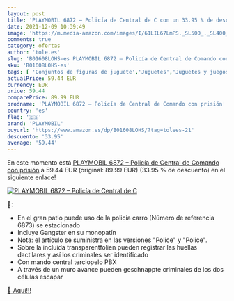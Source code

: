 ```yaml
---
layout: post
title: 'PLAYMOBIL 6872 – Policía de Central de C con un 33.95 % de descuento'
date: 2021-12-09 10:39:49
image: 'https://m.media-amazon.com/images/I/61LIL67LmPS._SL500_._SL400_.jpg'
comments: true
category: ofertas
author: 'tole.es'
slug: 'B01608LOHS-es PLAYMOBIL 6872 – Policía de Central de Comando con prisión'
sku: 'B01608LOHS-es'
tags: [ 'Conjuntos de figuras de juguete','Juguetes','Juguetes y juegos','Muñecos y figuras','playmobil', ]
actualPrice: 59.44 EUR
currency: EUR
price: 59.44
comparePrice: 89.99 EUR
prodname: 'PLAYMOBIL 6872 – Policía de Central de Comando con prisión'
country: 'es'
flag: '🇪🇸'
brand: 'PLAYMOBIL'
buyurl: 'https://www.amazon.es/dp/B01608LOHS/?tag=tolees-21'
descuento: '33.95'
average: '59.44'
---
```


En este momento está [PLAYMOBIL 6872 – Policía de Central de Comando con prisión](https://www.amazon.es/dp/B01608LOHS/?tag=tolees-21) a 59.44 EUR (original: 89.99 EUR) (33.95 %  de descuento) en el siguiente enlace!

[![PLAYMOBIL 6872 – Policía de Central de C](https://m.media-amazon.com/images/I/61LIL67LmPS._SL500_._SL400_.jpg)](https://www.amazon.es/dp/B01608LOHS/?tag=tolees-21)

🔎:

- En el gran patio puede uso de la policía carro (Número de referencia 6873) se estacionado
- Incluye Gangster en su monopatín
- Nota: el artículo se suministra en las versiones "Police" y "Police".
- Sobre la incluida transparentfolien pueden registrar las huellas dactilares y así los criminales ser identificado
- Con mando central terciopelo PBX
- A través de un muro avance pueden geschnappte criminales de los dos células escapar

[🛒 Aquí!!!](https://www.amazon.es/dp/B01608LOHS/?tag=tolees-21)
